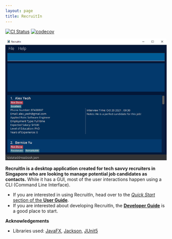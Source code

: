 ```yaml
---
layout: page
title: RecruitIn
---
```


[![CI Status](https://github.com/se-edu/addressbook-level3/workflows/Java%20CI/badge.svg)](https://github.com/AY2122S1-CS2103T-F11-2/tp/actions)
[![codecov](https://codecov.io/gh/AY2122S1-CS2103T-F11-2/tp/branch/master/graph/badge.svg?token=5X6ISPCNZA)](https://codecov.io/gh/AY2122S1-CS2103T-F11-2/tp)

![Ui](images/ug-features/Ui.png)

**RecruitIn is a desktop application created for tech savvy recruiters in Singapore who are looking to manage potential job candidates as contacts.** While it has a GUI, most of the user interactions happen using a CLI (Command Line Interface).

* If you are interested in using RecruitIn, head over to the [_Quick Start_ section of the **User Guide**](https://ay2122s1-cs2103t-f11-2.github.io/tp/UserGuide.html#quick-start).
* If you are interested about developing RecruitIn, the [**Developer Guide**](https://ay2122s1-cs2103t-f11-2.github.io/tp/DeveloperGuide.html) is a good place to start.


**Acknowledgements**

* Libraries used: [JavaFX](https://openjfx.io/), [Jackson](https://github.com/FasterXML/jackson), [JUnit5](https://github.com/junit-team/junit5)
